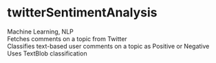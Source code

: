 # twitterSentimentAnalysis
Machine Learning, NLP\
Fetches comments on a topic from Twitter\
Classifies text-based user comments on a topic as Positive or Negative\
Uses TextBlob classification
